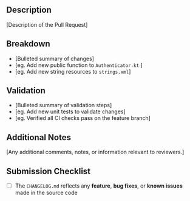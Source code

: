 ## Description

[Description of the Pull Request]

## Breakdown

- [Bulleted summary of changes]
- [eg. Add new public function to `Authenticator.kt` ]
- [eg. Add new string resources to `strings.xml`]

## Validation

- [Bulleted summary of validation steps]
- [eg. Add new unit tests to validate changes]
- [eg. Verified all CI checks pass on the feature branch]

## Additional Notes

[Any additional comments, notes, or information relevant to reviewers.]

## Submission Checklist

 - [ ] The `CHANGELOG.md` reflects any **feature**, **bug fixes**, or **known issues** made in the source code

